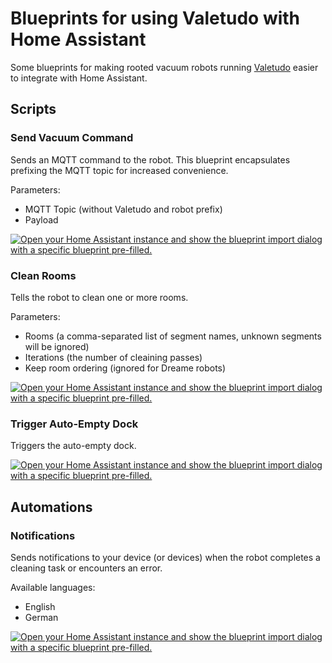 # Blueprints for using Valetudo with Home Assistant

Some blueprints for making rooted vacuum robots running [Valetudo](https://valetudo.cloud/) easier to integrate with Home Assistant.

## Scripts

### Send Vacuum Command

Sends an MQTT command to the robot. This blueprint encapsulates prefixing the MQTT topic
for increased convenience.

Parameters:
*   MQTT Topic (without Valetudo and robot prefix)
*   Payload

[![Open your Home Assistant instance and show the blueprint import dialog with a specific blueprint pre-filled.](https://my.home-assistant.io/badges/blueprint_import.svg)](https://my.home-assistant.io/redirect/blueprint_import/?blueprint_url=https%3A%2F%2Fgithub.com%2Fmundschenk-at%2Fha-valetudo-blueprints%2Fblob%2Fmain%2Fyaml%2Fscript%2Fvaletudo-send-vacuum-command.yaml)

### Clean Rooms

Tells the robot to clean one or more rooms.

Parameters:
*   Rooms (a comma-separated list of segment names, unknown segments will be ignored)
*   Iterations (the number of cleaining passes)
*   Keep room ordering (ignored for Dreame robots)

[![Open your Home Assistant instance and show the blueprint import dialog with a specific blueprint pre-filled.](https://my.home-assistant.io/badges/blueprint_import.svg)](https://my.home-assistant.io/redirect/blueprint_import/?blueprint_url=https%3A%2F%2Fgithub.com%2Fmundschenk-at%2Fha-valetudo-blueprints%2Fblob%2Fmain%2Fyaml%2Fscript%2Fvaletudo-clean-rooms.yaml)

### Trigger Auto-Empty Dock

Triggers the auto-empty dock.

[![Open your Home Assistant instance and show the blueprint import dialog with a specific blueprint pre-filled.](https://my.home-assistant.io/badges/blueprint_import.svg)](https://my.home-assistant.io/redirect/blueprint_import/?blueprint_url=https%3A%2F%2Fgithub.com%2Fmundschenk-at%2Fha-valetudo-blueprints%2Fblob%2Fmain%2Fyaml%2Fscript%2Fvaletudo-trigger-auto-empty-dock.yaml)

## Automations

### Notifications

Sends notifications to your device (or devices) when the robot completes a cleaning task or encounters an error.

Available languages:
*   English
*   German

[![Open your Home Assistant instance and show the blueprint import dialog with a specific blueprint pre-filled.](https://my.home-assistant.io/badges/blueprint_import.svg)](https://my.home-assistant.io/redirect/blueprint_import/?blueprint_url=https%3A%2F%2Fgithub.com%2Fmundschenk-at%2Fha-valetudo-blueprints%2Fblob%2Fmain%2Fyaml%2Fautomation%2Fvaletudo-notifications.yaml)
